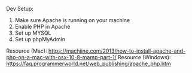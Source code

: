 Dev Setup:

1. Make sure Apache is running on your machine
2. Enable PHP in Apache 
3. Set up MYSQL
4. Set up phpMyAdmin

Resource (Mac): https://machiine.com/2013/how-to-install-apache-and-php-on-a-mac-with-osx-10-8-mamp-part-1/
Resource (Windows): https://faq.programmerworld.net/web_publishing/apache_php.htm